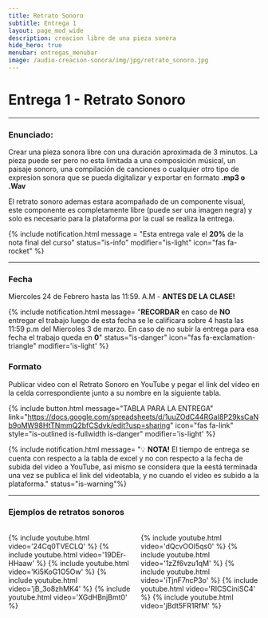 ```yaml
---
title: Retrato Sonoro
subtitle: Entrega 1
layout: page_mod_wide
description: creacion libre de una pieza sonora
hide_hero: true
menubar: entregas_menubar
image: /audio-creacion-sonora/img/jpg/retrato_sonoro.jpg
---
```


# Entrega 1 - Retrato Sonoro

---

### Enunciado:

Crear una pieza sonora libre con una duración aproximada de 3
minutos. La pieza puede ser pero no esta limitada a una
composición músical, un paisaje sonoro, una compilación de
canciones o cualquier otro tipo de expresion sonora que se pueda
digitalizar y exportar en formato **.mp3 o .Wav**

El retrato sonoro ademas estara acompañado de un componente
visual, este componente es completamente libre (puede ser una
imagen negra) y solo es necesario para la plataforma por la cual
se realiza la entrega.

{% include notification.html
message = "Esta entrega vale el **20%** de la nota final del curso"
status="is-info"
modifier="is-light"
icon="fas fa-rocket"
%}

---

### Fecha

Miercoles 24 de Febrero hasta las 11:59. A.M - **ANTES DE LA CLASE!**

{% include notification.html
message= "**RECORDAR** en caso de
**NO** entregar el trabajo luego de esta fecha se le
calificara sobre 4 hasta las 11:59 p.m del Miercoles 3 de
marzo. En caso de no subir la entrega para esa fecha el trabajo
queda en **0**"
status="is-danger"
icon="fas fa-exclamation-triangle"
modifier='is-light'
%}

### Formato

Publicar video con el Retrato Sonoro en YouTube y pegar el link
del video en la celda correspondiente junto a su nombre en la
siguiente tabla.

{% include button.html
message="TABLA PARA LA ENTREGA"
link="https://docs.google.com/spreadsheets/d/1uuZOdC44RGaI8P29ksCaNb9oMW98HtTNmmQ2bfCSdvk/edit?usp=sharing"
icon="fas fa-link"
style="is-outlined is-fullwidth is-danger"
modifier='is-light'
%}

{% include notification.html
message= "💡 **NOTA!** El tiempo de entrega se cuenta con
respecto a la tabla de excel y no con respecto a la fecha de subida del
video a YouTube, así mismo se considera que la eestá
terminada una vez se publica el link del videotabla, y no
cuando el video es subido a la plataforma."
status="is-warning"%}

---

### Ejemplos de retratos sonoros

<br />
<div class='columns'>
<div class='column'>
    {% include youtube.html video='24Cq0TVECLQ' %}
    {% include youtube.html video='19DEr-HHaaw' %}
    {% include youtube.html video='Ki5KoG1O5Ow' %}
    {% include youtube.html video='jB_3o8zhMK4' %}
    {% include youtube.html video='XGdHBnjBmt0' %}
</div>
<div class='column'>
    {% include youtube.html video='dQcvOOI5qs0' %}
    {% include youtube.html video='1zZf6vzu1qM' %}
    {% include youtube.html video='iTjnF7ncP3o' %}
    {% include youtube.html video='RICSCiniSC4' %}
    {% include youtube.html video='jBdt5FR1RfM' %}
</div>
</div>
